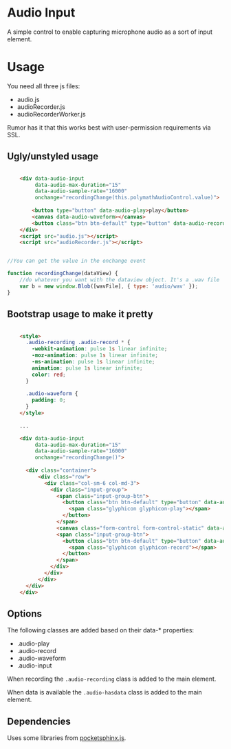 # Audio Input

A simple control to enable capturing microphone audio as a sort of input element.

# Usage

You need all three js files:
* audio.js
* audioRecorder.js
* audioRecorderWorker.js

Rumor has it that this works best with user-permission requirements via SSL.

## Ugly/unstyled usage
```html

    <div data-audio-input
         data-audio-max-duration="15"
         data-audio-sample-rate="16000"
         onchange="recordingChange(this.polymathAudioControl.value)">
      
        <button type="button" data-audio-play>play</button>
        <canvas data-audio-waveform></canvas>
        <button class="btn btn-default" type="button" data-audio-record>record</button>
    </div>
    <script src="audio.js"></script>
    <script src="audioRecorder.js"></script>
```

```javascript

//You can get the value in the onchange event

function recordingChange(dataView) {
    //do whatever you want with the dataview object. It's a .wav file
    var b = new window.Blob([wavFile], { type: 'audio/wav' });
}

```

## Bootstrap usage to make it pretty

```html

    <style>
      .audio-recording .audio-record * {
      	-webkit-animation: pulse 1s linear infinite;
      	-moz-animation: pulse 1s linear infinite;
      	-ms-animation: pulse 1s linear infinite;
      	animation: pulse 1s linear infinite;
      	color: red;
      }
      
      .audio-waveform {
        padding: 0;
      }
    </style>
    
    ...

    <div data-audio-input
         data-audio-max-duration="15"
         data-audio-sample-rate="16000"
         onchange="recordingChange()">
      
      <div class="container">
          <div class="row">
            <div class="col-sm-6 col-md-3">
              <div class="input-group">
                <span class="input-group-btn">
                  <button class="btn btn-default" type="button" data-audio-play>
                    <span class="glyphicon glyphicon-play"></span>
                  </button>
                </span>
                <canvas class="form-control form-control-static" data-audio-waveform></canvas>
                <span class="input-group-btn">
                  <button class="btn btn-default" type="button" data-audio-record>
                    <span class="glyphicon glyphicon-record"></span>
                  </button>
                </span>
              </div>
            </div>
          </div>
      </div>
    </div>
```

## Options

The following classes are added based on their data-* properties:
* .audio-play
* .audio-record
* .audio-waveform
* .audio-input

When recording the `.audio-recording` class is added to the main element.

When data is available the `.audio-hasdata` class is added to the main element.

## Dependencies

Uses some libraries from [pocketsphinx.js](https://github.com/syl22-00/pocketsphinx.js).